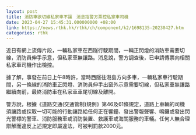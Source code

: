 ```yaml
---
layout: post
title: 消防車欲切線私家車不讓　消息指警方票控私家車司機
date: 2023-04-27 15:45:31.000000000 +08:00
link: https://news.rthk.hk/rthk/ch/component/k2/1698135-20230427.htm
categories: rthk
---
```


近日有網上流傳片段，一輛私家車在西隧行駛期間，一輛正閃燈的消防車需要切線，消防員伸手示意，但私家車無讓路。消息說，警方調查後，已申請傳票向相關私家車司機作出檢控。

據了解，事發在前日上午8時許，當時西隧往港島方向多車，一輛私家車行駛期間，另一條線的消防車正閃燈、消防員伸手出窗外示意需要切線，但私家車無讓路繼續向前，最終消防車在私家車車尾切線及離開。

警方說，根據《道路交通(交通管制)規例》第46及61條規定，道路上車輛的司機須讓路或採取一切可能的行動讓路給任何正在響鐘、發出警報聲響、鳴鑼或發出閃光警標的警車、消防服務車或消防裝置、救護車或海關服務的車輛。任何人無合理辯解而違反上述規定即屬違法，可被判罰款2000元。
